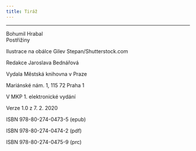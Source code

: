 ```yaml
---
title: Tiráž
---
```


***

Bohumil Hrabal  
Postřižiny

Ilustrace na obálce Gilev Stepan/Shutterstock.com

Redakce Jaroslava Bednářová

Vydala Městská knihovna v Praze

Mariánské nám. 1, 115 72 Praha 1

V MKP 1. elektronické vydání

Verze 1.0 z 7. 2. 2020

ISBN 978-80-274-0473-5 (epub)

ISBN 978-80-274-0474-2 (pdf)

ISBN 978-80-274-0475-9 (prc)
